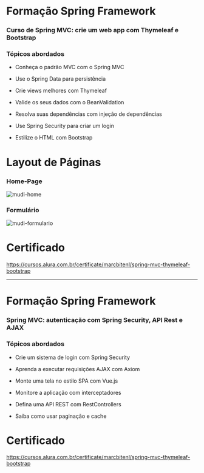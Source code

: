 

# Formação Spring Framework


### Curso de Spring MVC: crie um web app com Thymeleaf e Bootstrap

### Tópicos abordados

- Conheça o padrão MVC com o Spring MVC

- Use o Spring Data para persistência

- Crie views melhores com Thymeleaf

- Valide os seus dados com o BeanValidation

- Resolva suas dependências com injeção de dependências

- Use Spring Security para criar um login

- Estilize o HTML com Bootstrap

# Layout de Páginas

### Home-Page

![mudi-home](https://user-images.githubusercontent.com/54617627/165195781-073dd6e1-da25-4a34-8942-576be64b1052.png)

### Formulário

![mudi-formulario](https://user-images.githubusercontent.com/54617627/165195838-2ce55dc3-1d9f-4538-afe1-62716cd2c609.png)

# Certificado

https://cursos.alura.com.br/certificate/marcbitenl/spring-mvc-thymeleaf-bootstrap

-----------------------------------------------------------------------------------------------------------------------------------------------------------------------

# Formação Spring Framework

### Spring MVC: autenticação com Spring Security, API Rest e AJAX

### Tópicos abordados


 - Crie um sistema de login com Spring Security
 
 - Aprenda a executar requisições AJAX com Axiom
 
 - Monte uma tela no estilo SPA com Vue.js
 
 - Monitore a aplicação com interceptadores
 
 - Defina uma API REST com RestControllers
 
 - Saiba como usar paginação e cache

# Certificado

https://cursos.alura.com.br/certificate/marcbitenl/spring-mvc-thymeleaf-bootstrap


